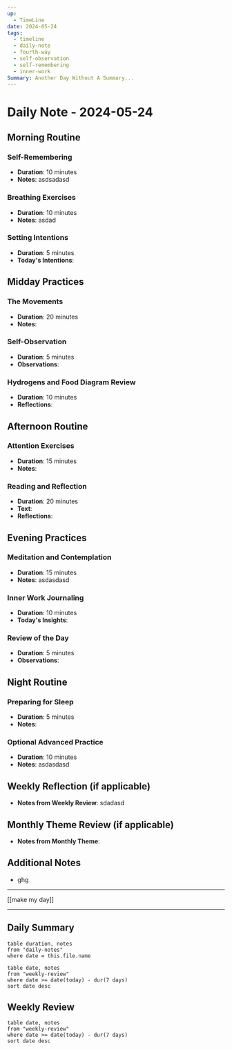 ```yaml
---
up:
  - TimeLine
date: 2024-05-24
tags:
  - timeline
  - daily-note
  - fourth-way
  - self-observation
  - self-remembering
  - inner-work
Summary: Another Day Without A Summary...
---
```

# Daily Note - 2024-05-24

## Morning Routine
### Self-Remembering
- **Duration**: 10 minutes
- **Notes**: asdsadasd

### Breathing Exercises
- **Duration**: 10 minutes
- **Notes**: asdad

### Setting Intentions
- **Duration**: 5 minutes
- **Today's Intentions**: 

## Midday Practices
### The Movements
- **Duration**: 20 minutes
- **Notes**: 

### Self-Observation
- **Duration**: 5 minutes
- **Observations**: 

### Hydrogens and Food Diagram Review
- **Duration**: 10 minutes
- **Reflections**: 

## Afternoon Routine
### Attention Exercises
- **Duration**: 15 minutes
- **Notes**: 

### Reading and Reflection
- **Duration**: 20 minutes
- **Text**: 
- **Reflections**: 

## Evening Practices
### Meditation and Contemplation
- **Duration**: 15 minutes
- **Notes**: asdasdasd

### Inner Work Journaling
- **Duration**: 10 minutes
- **Today's Insights**: 

### Review of the Day
- **Duration**: 5 minutes
- **Observations**: 

## Night Routine
### Preparing for Sleep
- **Duration**: 5 minutes
- **Notes**: 

### Optional Advanced Practice
- **Duration**: 10 minutes
- **Notes**:     asdasdasd

## Weekly Reflection (if applicable)
- **Notes from Weekly Review**: sdadasd

## Monthly Theme Review (if applicable)
- **Notes from Monthly Theme**: 

## Additional Notes
- ghg

---

[[make my day]]

---

## Daily Summary
```dataview
table duration, notes
from "daily-notes"
where date = this.file.name
```



```dataview
table date, notes
from "weekly-review"
where date >= date(today) - dur(7 days)
sort date desc
```
## Weekly Review
```dataview
table date, notes
from "weekly-review"
where date >= date(today) - dur(7 days)
sort date desc
```